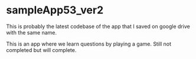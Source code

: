 # sampleApp53_ver2
This is probably the latest codebase of the app that I saved on google drive with the same name.

This is an app where we learn questions by playing a game. Still not completed but will complete.
